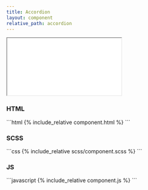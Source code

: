 ```yaml
---
title: Accordion
layout: component
relative_path: accordion
---
```


<iframe src="{{ site.baseurl }}/component/{{ page.relative_path }}/example.html"></iframe>

<h3>HTML</h3>
```html
{% include_relative component.html %}
```
<h3>SCSS</h3>
```css
{% include_relative scss/component.scss %}
```

<h3>JS</h3>
```javascript
{% include_relative component.js %}
```
